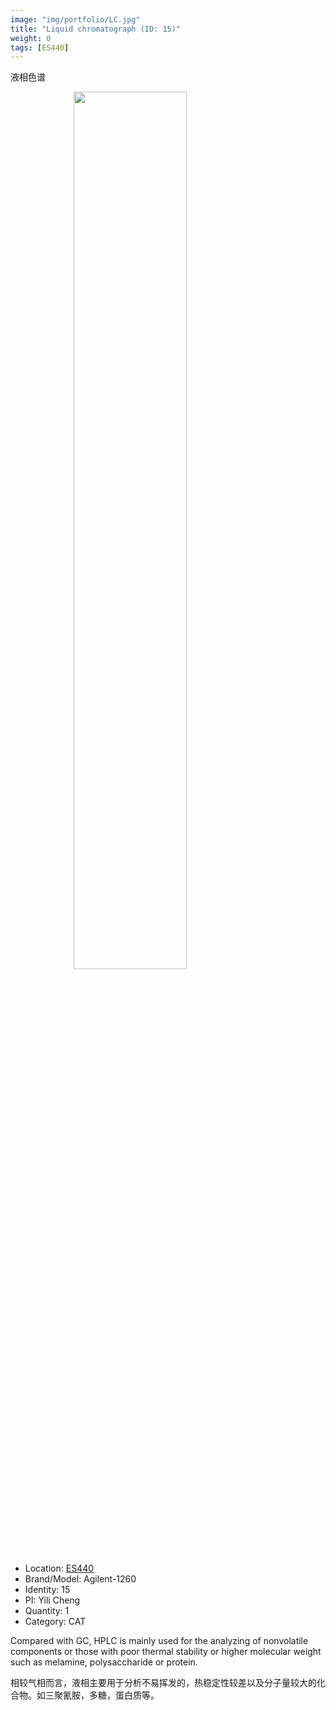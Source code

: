 ```yaml
---
image: "img/portfolio/LC.jpg"
title: "Liquid chromatograph (ID: 15)"
weight: 0
tags: [ES440]
---
```


液相色谱

<!--more-->

<img src="../../img/portfolio/LC.jpg" width="60%" style="display: block; margin: auto;">

- Location: [ES440](../../tags/es440)
- Brand/Model: Agilent-1260
- Identity: 15
- PI: Yili Cheng
- Quantity: 1
- Category: CAT

Compared with GC, HPLC is mainly used for the analyzing of nonvolatile components or those with poor thermal stability or higher molecular weight such as melamine, polysaccharide or protein.

相较气相而言，液相主要用于分析不易挥发的，热稳定性较差以及分子量较大的化合物。如三聚氰胺，多糖，蛋白质等。


